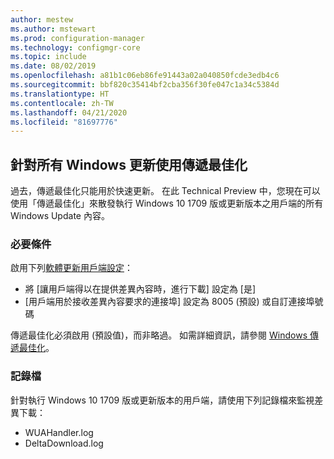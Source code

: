 ```yaml
---
author: mestew
ms.author: mstewart
ms.prod: configuration-manager
ms.technology: configmgr-core
ms.topic: include
ms.date: 08/02/2019
ms.openlocfilehash: a81b1c06eb86fe91443a02a040850fcde3edb4c6
ms.sourcegitcommit: bbf820c35414bf2cba356f30fe047c1a34c5384d
ms.translationtype: HT
ms.contentlocale: zh-TW
ms.lasthandoff: 04/21/2020
ms.locfileid: "81697776"
---
```

<!--4699118, 4685210--->

## <a name="use-delivery-optimization-for-all-windows-updates"></a>針對所有 Windows 更新使用傳遞最佳化

過去，傳遞最佳化只能用於快速更新。 在此 Technical Preview 中，您現在可以使用「傳遞最佳化」來散發執行 Windows 10 1709 版或更新版本之用戶端的所有 Windows Update 內容。

### <a name="prerequisites"></a>必要條件

啟用下列[軟體更新用戶端設定](../../../../clients/deploy/about-client-settings.md#software-updates)：

- 將 [讓用戶端得以在提供差異內容時，進行下載]  設定為 [是] 
- [用戶端用於接收差異內容要求的連接埠]  設定為 8005 (預設) 或自訂連接埠號碼

傳遞最佳化必須啟用 (預設值)，而非略過。 如需詳細資訊，請參閱 [Windows 傳遞最佳化](../../../../../sum/deploy-use/optimize-windows-10-update-delivery.md#windows-delivery-optimization)。

### <a name="log-files"></a>記錄檔

針對執行 Windows 10 1709 版或更新版本的用戶端，請使用下列記錄檔來監視差異下載：

- WUAHandler.log
- DeltaDownload.log
